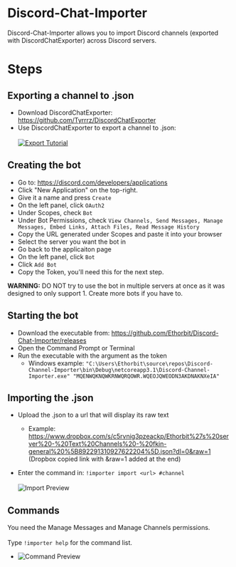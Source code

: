 # Discord-Chat-Importer
Discord-Chat-Importer allows you to import Discord channels (exported with DiscordChatExporter) across Discord servers.

# Steps
## Exporting a channel to .json
* Download DiscordChatExporter: https://github.com/Tyrrrz/DiscordChatExporter
* Use DiscordChatExporter to export a channel to .json:
<br></br> [![Export Tutorial](https://i.imgur.com/78Ejkhp.jpg)](https://m.youtube.com/watch?v=tt-TBOWLyJk)

## Creating the bot
* Go to: https://discord.com/developers/applications
* Click "New Application" on the top-right.
* Give it a name and press `Create`
* On the left panel, click `OAuth2`
* Under Scopes, check `Bot`
* Under Bot Permissions, check `View Channels, Send Messages, Manage Messages, Embed Links, Attach Files, Read Message History`
* Copy the URL generated under Scopes and paste it into your browser
* Select the server you want the bot in
* Go back to the applicaiton page
* On the left panel, click `Bot`
* Click `Add Bot`
* Copy the Token, you'll need this for the next step.

**WARNING:** DO NOT try to use the bot in multiple servers at once as it was designed to only support 1. Create more bots if you have to.

## Starting the bot
* Download the executable from: https://github.com/Ethorbit/Discord-Chat-Importer/releases
* Open the Command Prompt or Terminal
* Run the executable with the argument as the token
   * Windows example: `"C:\Users\Ethorbit\source\repos\Discord-Channel-Importer\bin\Debug\netcoreapp3.1\Discord-Channel-Importer.exe" "MQENWQKNQWKRNWQRQOWR.WQEOJQWEODN3AKDNAKNXeIA"`


## Importing the .json
* Upload the .json to a url that will display its raw text
   * Example: https://www.dropbox.com/s/c5rvnig3pzeackp/Ethorbit%27s%20server%20-%20Text%20Channels%20-%20fkin-general%20%5B892291310927622204%5D.json?dl=0&raw=1
(Dropbox copied link with &raw=1 added at the end)

* Enter the command in: `!importer import <url> #channel`
<br></br> ![Import Preview](https://i.imgur.com/SZ1bOq9.png)

## Commands
You need the Manage Messages and Manage Channels permissions.
<br></br>Type `!importer help` for the command list.
* ![Command Preview](https://i.imgur.com/I684Agh.png)
